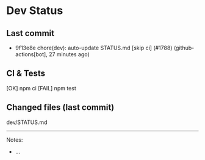 # Dev Status

## Last commit
- 9f13e8e chore(dev): auto-update STATUS.md [skip ci] (#1788) (github-actions[bot], 27 minutes ago)
## CI & Tests
[OK] npm ci
[FAIL] npm test

## Changed files (last commit)
dev/STATUS.md

---
Notes:
- ...
